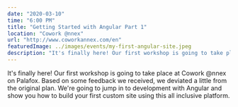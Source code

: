 ```yaml
---
date: "2020-03-10"
time: "6:00 PM"
title: "Getting Started with Angular Part 1"
location: "Cowork @nnex"
url: "http://www.coworkannex.com/en"
featuredImage: ../images/events/my-first-angular-site.jpeg
description: "It's finally here! Our first workshop is going to take place at Cowork @nnex on Palafox."
---
```


It's finally here! Our first workshop is going to take place at Cowork @nnex on Palafox. Based on some feedback we received, we deviated a little from the original plan. We're going to jump in to development with Angular and show you how to build your first custom site using this all inclusive platform.
